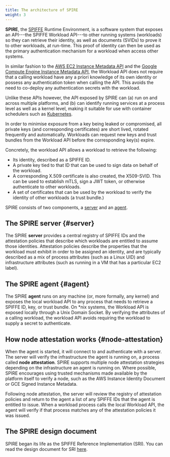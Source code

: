 ```yaml
---
title: The architecture of SPIRE
weight: 3
---
```


**SPIRE**, the [SPIFFE](/spiffe) Runtime Environment, is a software system that exposes an API---the SPIFFE Workload API---to other running systems (workloads) so they can retrieve their identity, as well as documents (SVIDs) to prove it to other workloads, at run-time. This proof of identity can then be used as the primary authentication mechanism for a workload when access other systems.

In similar fashion to the [AWS EC2 Instance Metadata API](https://docs.aws.amazon.com/AWSEC2/latest/UserGuide/ec2-instance-metadata.html) and the [Google Compute Engine Instance Metadata API](https://cloud.google.com/compute/docs/storing-retrieving-metadata), the Workload API does not require that a calling workload have any a priori knowledge of its own identity or possess any authentication token when calling the API. This avoids the need to co-deploy any authentication secrets with the workload.

Unlike these APIs however, the API exposed by SPIRE can (a) run on and across multiple platforms, and (b) can identify running services at a process level as well as a kernel level, making it suitable for use with container schedulers such as [Kubernetes](https://kubernetes.io).

In order to minimise exposure from a key being leaked or compromised, all private keys (and corresponding certificates) are short lived, rotated frequently and automatically. Workloads can request new keys and trust bundles from the Workload API before the corresponding key(s) expire.

Concretely, the workload API allows a workload to retrieve the following:

* Its identity, described as a SPIFFE ID.
* A private key tied to that ID that can be used to sign data on behalf of the workload.
* A corresponding X.509 certificate is also created, the X509-SVID. This can be used to establish mTLS, sign a JWT token, or otherwise authenticate to other workloads.
* A set of certificates that can be used by the workload to verify the identity of other workloads (a trust bundle.)

SPIRE consists of two components, a [server](#server) and an [agent](#agent).

## The SPIRE server {#server}

The SPIRE **server** provides a central registry of SPIFFE IDs and the attestation policies that describe which workloads are entitled to assume those identities. Attestation policies describe the properties that the workload must exhibit in order to be assigned an identity, and are typically described as a mix of process attributes (such as a Linux UID) and infrastructure attributes (such as running in a VM that has a particular EC2 label).

## The SPIRE agent {#agent}

The SPIRE **agent** runs on any machine (or, more formally, any kernel) and exposes the local workload API to any process that needs to retrieve a SPIFFE ID, key, or trust bundle. On *nix systems, the Workload API is exposed locally through a Unix Domain Socket. By verifying the attributes of a calling workload, the workload API avoids requiring the workload to supply a secret to authenticate.

## How node attestation works {#node-attestation}

When the agent is started, it will connect to and authenticate with a server. The server will verify the infrastructure the agent is running on, a process called **node attestation**. SPIRE supports multiple node attestation strategies depending on the infrastructure an agent is running on. Where possible, SPIRE encourages using trusted mechanisms made available by the platform itself to verify a node, such as the AWS Instance Identity Document or GCE Signed Instance Metadata.

Following node attestation, the server will review the registry of attestation policies and return to the agent a list of any SPIFFE IDs that the agent is entitled to issue. When a workload process calls the local Workload API, the agent will verify if that process matches any of the attestation policies it was issued.

## The SPIRE design document

SPIRE began its life as the SPIFFE Reference Implementation (SRI). You can read the design document for SRI [here](https://docs.google.com/document/d/1RZnBfj8I5xs8Yi_BPEKBRp0K3UnIJYTDg_31rfTt4j8/edit).
